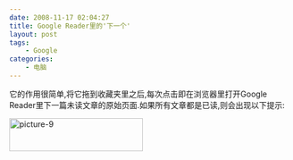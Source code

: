 ```yaml
---
date: 2008-11-17 02:04:27
title: Google Reader里的'下一个'
layout: post
tags:
    - Google
categories:
    - 电脑
---
```

它的作用很简单,将它拖到收藏夹里之后,每次点击即在浏览器里打开Google Reader里下一篇未读文章的原始页面.如果所有文章都是已读,则会出现以下提示:

<a href="http://pic.ztpala.com/wp-content/uploads/2008/11/picture-9.png"><img class="aligncenter size-full wp-image-1432" title="picture-9" src="http://pic.ztpala.com/wp-content/uploads/2008/11/picture-9.png" alt="picture-9" width="239" height="59" /></a>
